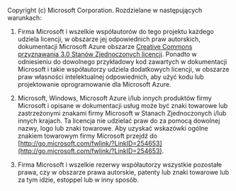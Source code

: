 Copyright (c) Microsoft Corporation.  Rozdzielane w następujących warunkach:
 
1. Firma Microsoft i wszelkie współautorów do tego projektu każdego udziela licencji, w obszarze jej odpowiednich praw autorskich, dokumentacji Microsoft Azure obszarze [Creative Commons przyznawania 3.0 Stanów Zjednoczonych licencji](http://creativecommons.org/licenses/by/3.0/us/legalcode).  Ponadto w odniesieniu do dowolnego przykładowy kod zawartych w dokumentacji Microsoft i takie współautorzy udziela dodatkowych licencji, w obszarze praw własności intelektualnej odpowiednich, aby użyć kodu lub projektowanie oprogramowanie dla Microsoft Azure.
 
2.  Microsoft, Windows, Microsoft Azure i/lub innych produktów firmy Microsoft i opisane w dokumentacji usług może być znaki towarowe lub zastrzeżonymi znakami firmy Microsoft w Stanach Zjednoczonych i/lub innych krajach. Ta licencja nie udzielać praw do za pomocą dowolnej nazwy, logo lub znaki towarowe. Aby uzyskać wskazówki ogólne znakiem towarowym firmy Microsoft przejdź do [http://go.microsoft.com/fwlink/?LinkID=254653](http://go.microsoft.com/fwlink/?LinkID=254653).
 
3.  Firma Microsoft i wszelkie rezerwy współautorzy wszystkie pozostałe prawa, czy w obszarze prawa autorskie, patenty lub znaki towarowe lub za tym idzie, estoppel lub w inny sposób.